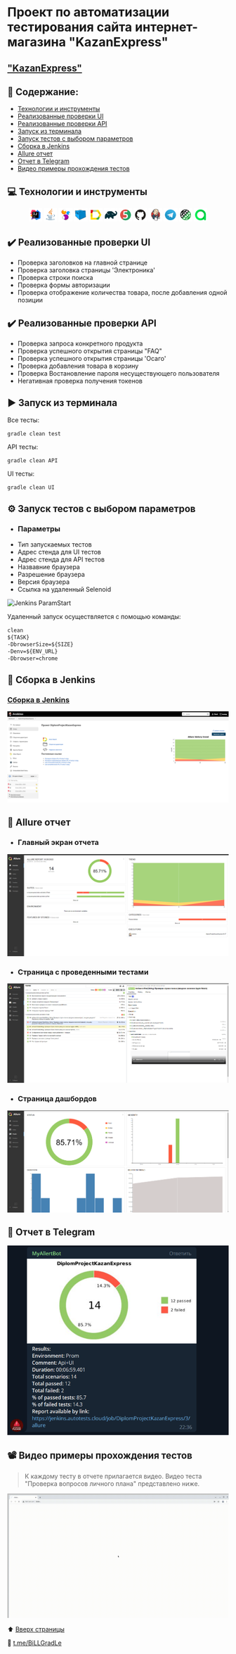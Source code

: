 # Проект по автоматизации тестирования сайта интернет-магазина "KazanExpress"

## <a target="_blank" href="https://kazanexpress.ru/">"KazanExpress"</a>

## :floppy_disk: Содержание:

- <a href="#computer-технологии-и-инструменты">Технологии и инструменты</a>
- <a href="#heavy_check_mark-реализованные-проверки-ui">Реализованные проверки UI</a>
- <a href="#heavy_check_mark-реализованные-проверки-api">Реализованные проверки API</a>
- <a href="#arrow_forward-запуск-из-терминала">Запуск из терминала</a>
- <a href="#gear-запуск-тестов-с-выбором-параметров">Запуск тестов с выбором параметров</a>
- <a href="#electric_plug-%D1%81%D0%B1%D0%BE%D1%80%D0%BA%D0%B0-%D0%B2-jenkins">Сборка в Jenkins</a>
- <a href="#open_book-allure-отчет">Allure отчет</a>
- <a href="#robot-отчет-в-telegram">Отчет в Telegram</a>
- <a href="#film_projector-видео-примеры-прохождения-тестов">Видео примеры прохождения тестов</a>

## :computer: Технологии и инструменты

<p align="center">
<img width="6%" title="IntelliJ IDEA" src="images/logo/Intelij_IDEA.svg">
<img width="6%" title="Java" src="images/logo/Java.svg">
<img width="6%" title="Selenide" src="images/logo/Selenide.svg">
<img width="6%" title="Selenoid" src="images/logo/Selenoid.svg">
<img width="6%" title="Allure Report" src="images/logo/Allure_Report.svg">
<img width="6%" title="Gradle" src="images/logo/Gradle.svg">
<img width="6%" title="JUnit5" src="images/logo/JUnit5.svg">
<img width="6%" title="GitHub" src="images/logo/GitHub.svg">
<img width="6%" title="Jenkins" src="images/logo/Jenkins.svg">
<img width="6%" title="Telegram" src="images/logo/Telegram.svg">
<img width="6%" title="Rest-Assured" src="images/logo/Rest-Assured.png">
<img width="6%" title="AllureTestOps" src="images/logo/AllureTestOps.png">
</p>

## :heavy_check_mark: Реализованные проверки UI

- Проверка заголовков на главной странице
- Проверка заголовка страницы 'Электроника'
- Проверка строки поиска
- Проверка формы авторизации
- Проверка отображение количества товара, после добавления одной позиции

## :heavy_check_mark: Реализованные проверки API

- Проверка запроса конкретного продукта
- Проверка успешного открытия страницы "FAQ"
- Проверка успешного открытия страницы 'Осаго'
- Проверка добавления товара в корзину
- Проверка Востановление пароля несуществующего пользователя
- Негативная проверка получения токенов

## :arrow_forward: Запуск из терминала

Все тесты:

```
gradle clean test
```

API тесты:

```
gradle clean API
```

UI тесты:

```
gradle clean UI
```

## :gear: Запуск тестов с выбором параметров

- ### Параметры
- Тип запускаемых тестов
- Адрес стенда для UI тестов
- Адрес стенда для API тестов
- Назвавние браузера
- Разрешение браузера
- Версия браузера
- Ссылка на удаленный Selenoid

<img title="Jenkins ParamStart" src="images/screenshots/params.png">

Удаленный запуск осуществляется с помощью команды:

```
clean
${TASK}
-DbrowserSize=${SIZE}
-Denv=${ENV_URL}
-Dbrowser=chrome
```

## :electric_plug: Сборка в Jenkins

### <a target="_blank" href="https://jenkins.autotests.cloud/job/DiplomProjectKazanExpress/">Сборка в Jenkins</a>

<p align="center">
<img title="Jenkins Dashboard" src="images/screenshots/JenkinsDashboard.png">
</p>  

## :open_book: Allure отчет

- ### Главный экран отчета

<p align="center">
<img title="Allure Overview Dashboard" src="images/screenshots/AllureMain.png">
</p>

- ### Страница с проведенными тестами

<p align="center">
<img title="Allure Test Page" src="images/screenshots/AllureTests.png">
</p>

- ### Страница дашбордов

<p align="center">
<img title="Allure Test Page" src="images/screenshots/AllureDashboards.png">
</p>

## :robot: Отчет в Telegram

<p align="center">
<img title="Telegram notification message" src="images/screenshots/TelegramReport.png">
</p>

## :film_projector: Видео примеры прохождения тестов

> К каждому тесту в отчете прилагается видео. Видео теста "Проверка вопросов личного плана" представлено ниже.
<p align="center">
  <img title="Selenoid Video" src="images/screenshots/VideoTest.gif">
</p>

:arrow_up: [Вверх страницы](#anchor)

:new_moon_with_face: <a target="_blank" href="https://t.me/BiLLGradLe">t.me/BiLLGradLe</a>
